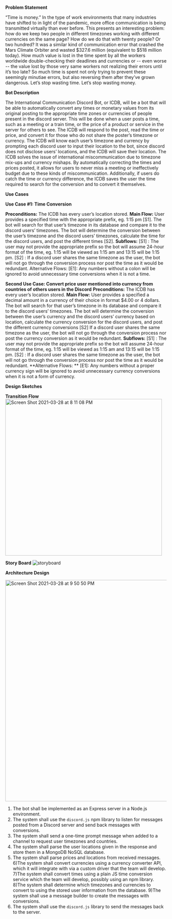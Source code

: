 **Problem Statement**

“Time is money.” In the type of work environments that many industries have shifted to in light of the pandemic, more office communication is being transmitted virtually than ever before. This presents an interesting problem: how do we keep two people in different timezones working with different currencies on the same page? How do we do that with twenty people? Or two hundred? It was a similar kind of communication error that crashed the Mars Climate Orbiter and wasted $327.6 million (equivalent to $518 million today). How much value is lost in the time spent by all the workers worldwide double-checking their deadlines and currencies or -- even worse -- the value lost by those very same workers not realizing their errors until it’s too late? So much time is spent not only trying to prevent these seemingly minutiae errors, but also reversing them after they’ve grown dangerous. Let’s stop wasting time. Let’s stop wasting money.

**Bot Description**

The International Communication Discord Bot, or ICDB, will be a bot that will be able to automatically convert any times or monetary values from its original posting to the appropriate time zones or currencies of people present in the discord server. This will be done when a user posts a time, such as a meeting or a train time, or the price of a product or service in the server for others to see. The ICDB will respond to the post, read the time or price, and convert it for those who do not share the poster’s timezone or currency. The ICDB will know each user’s timezone and currency by prompting each discord user to input their location to the bot, since discord does not disclose users’ locations, and the ICDB will save their location.
The ICDB solves the issue of international miscommunication due to timezone mix-ups and currency mishaps. By automatically correcting the times and prices posted, it allows for users to never miss a meeting or ineffectively budget due to these kinds of miscommunication. Additionally, if users do catch the time or currency difference, the ICDB saves the user the time required to search for the conversion and to convert it themselves.

**Use Cases** 

**Use Case #1: Time Conversion**

**Preconditions:**
The ICDB has every user’s location stored.
**Main Flow:**
User provides a specified time with the appropriate prefix, eg. 1:15 pm [S1]. The bot will search for that user’s timezone in its database and compare it to the discord users’ timezones. The bot will determine the conversion between the user’s timezone and the discord users’ timezones, calculate the time for the discord users, and post the different times [S2].
**Subflows:**
[S1] : The user may not provide the appropriate prefix so the bot will assume 24-hour format of the time, eg. 1:15 will be viewed as 1:15 am and 13:15 will be 1:15 pm.
[S2] : If a discord user shares the same timezone as the user, the bot will not go through the conversion process nor post the time as it would be redundant.
Alternative Flows: 
[E1]: Any numbers without a colon will be ignored to avoid unnecessary time conversions when it is not a time.

**Second Use Case: Convert price user mentioned into currency from countries of others users in the Discord**
**Preconditions:**
The ICDB has every user’s location stored.
**Main Flow:**
User provides a specified a decimal amount in a currency of their choice in format $4.00 or 4  dollars. The bot will search for that user’s timezone in its database and compare it to the discord users’ timezones. The bot will determine the conversion between the user’s currency and the discord users’ currency based on location, calculate the currency conversion for the discord users, and post the different currency conversions
[S2] If a discord user shares the same timezone as the user, the bot will not go through the conversion process nor post the currency conversion as it would be redundant.
**Subflows:**
[S1] : The user may not provide the appropriate prefix so the bot will assume 24-hour format of the time, eg. 1:15 will be viewed as 1:15 am and 13:15 will be 1:15 pm.
[S2] : If a discord user shares the same timezone as the user, the bot will not go through the conversion process nor post the time as it would be redundant.
**Alternative Flows: **
[E1]: Any numbers without a proper currency sign will be ignored to avoid unnecessary currency conversions when it is not a form of currency.

**Design Sketches** 

**Transition Flow** 
<img width="489" alt="Screen Shot 2021-03-28 at 8 11 08 PM" src="https://user-images.githubusercontent.com/20996619/112777146-6c406200-900f-11eb-835b-ede387c828cd.png">

**Story Board** 
![storyboard](https://user-images.githubusercontent.com/20996619/112777202-96921f80-900f-11eb-93a3-c1fbbe7971b0.png)

**Architecture Design** 

<img width="691" alt="Screen Shot 2021-03-28 at 9 50 50 PM" src="https://user-images.githubusercontent.com/20996619/112777231-b1649400-900f-11eb-83f4-8a43bf0369c4.png">


1) The bot shall be implemented as an Express server in a Node.js environment. 
2) The system shall use the `discord.js` npm library to listen for messages posted from a Discord server and send back messages with conversions.
3) The system shall send a one-time prompt message when added to a channel to request user timezones and countries.
4) The system shall parse the user locations given in the response and store them in a MongoDB NoSQL database.
5) The system shall parse prices and locations from received messages.
6)The system shall convert currencies using a currency converter API, which it will integrate with via a custom driver that the team will develop. 
7)The system shall convert times using a plain JS time conversion service which the team will develop, possibly using an npm library.
8)The system shall determine which timezones and currencies to convert to using the stored user information from the database.
9)The system shall use a message builder to create the messages with conversions.
10) The system shall use the `discord.js` library to send the messages back to the server.





